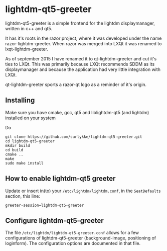 # lightdm-qt5-greeter

lightdm-qt5-greeter is a simple frontend for the lightdm displaymanager, written in c++ and qt5.

It has it's roots in the razor project, where it was developed under the name razor-lightdm-greeter. When razor was merged into LXQt it was renamed to lxqt-lightdm-greeter.

As of september 2015 I have renamed it to qt-lightdm-greeter and cut it's ties to LXQt. This was primarily because LXQt recommends SDDM as its displaymanager and because the application had very little integration with LXQt. 

qt-lightdm-greeter sports a razor-qt logo as a reminder of it's origin.

## Installing

Make sure you have cmake, gcc, qt5 and liblightdm-qt5 (and lightdm) installed on your system

Do
    
```shell
git clone https://github.com/surlykke/lightdm-qt5-greeter.git
cd lightdm-qt5-greeter
mkdir build
cd build
cmake ..
make 
sudo make install
```

## How to enable lightdm-qt5 greeter

Update or insert in(to) your `/etc/lightdm/lightdm.conf`, in the `SeatDefaults` section, this line:

    greeter-session=lightdm-qt5-greeter

## Configure lightdm-qt5-greeter

The file `/etc/lightdm/lightdm-qt5-greeter.conf` allows for a 
few configurations of lightdm-qt5-greeter (background-image, positioning of loginform). 
The configuration options are documented in that file.

